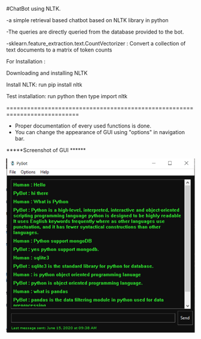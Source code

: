 #ChatBot using NLTK.

-a simple retrieval based chatbot based on NLTK library in python

-The queries are directly queried from the database provided to the bot.

-sklearn.feature_extraction.text.CountVectorizer : Convert a collection of text documents to a matrix of token counts

For Installation :

Downloading and installing NLTK

Install NLTK: run pip install nltk

Test installation: run python then type import nltk

===========================================================================

- Proper documentation of every used functions is done.
- You can change the appearance of GUI using "options" in navigation bar.

*****Screenshot of GUI ******

![ScreenShot](https://github.com/HarshitPatel25/Chatbot-using-NLTK/blob/master/ss.png)


